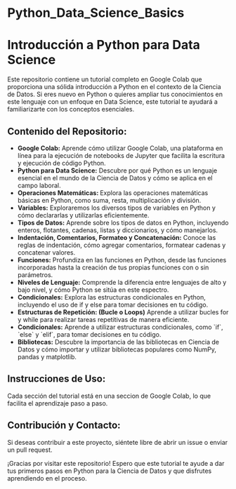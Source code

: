 # Python_Data_Science_Basics
  <h1>Introducción a Python para Data Science</h1>

  <p>Este repositorio contiene un tutorial completo en Google Colab que proporciona una sólida introducción a Python en el contexto de la Ciencia de Datos. Si eres nuevo en Python o quieres ampliar tus conocimientos en este lenguaje con un enfoque en Data Science, este tutorial te ayudará a familiarizarte con los conceptos esenciales.</p>

  <h2>Contenido del Repositorio:</h2>
  <ul>
    <li><strong>Google Colab:</strong> Aprende cómo utilizar Google Colab, una plataforma en línea para la ejecución de notebooks de Jupyter que facilita la escritura y ejecución de código Python.</li>
    <li><strong>Python para Data Science:</strong> Descubre por qué Python es un lenguaje esencial en el mundo de la Ciencia de Datos y cómo se aplica en el campo laboral.</li>
    <li><strong>Operaciones Matemáticas: </strong> Explora las operaciones matemáticas básicas en Python, como suma, resta, multiplicación y división. </li>
    <li><strong>Variables:</strong> Exploraremos los diversos tipos de variables en Python y cómo declararlas y utilizarlas eficientemente.</li>
    <li><strong>Tipos de Datos:</strong> Aprende sobre los tipos de datos en Python, incluyendo enteros, flotantes, cadenas, listas y diccionarios, y cómo manejarlos.</li>
   <li><strong>Indentación, Comentarios, Formateo y Concatenación:</strong> Conoce las reglas de indentación, cómo agregar comentarios, formatear cadenas y concatenar valores.</li>
    <li><strong>Funciones:</strong> Profundiza en las funciones en Python, desde las funciones incorporadas hasta la creación de tus propias funciones con o sin parámetros.</li>
    <li><strong>Niveles de Lenguaje:</strong> Comprende la diferencia entre lenguajes de alto y bajo nivel, y cómo Python se sitúa en este espectro.</li>
    <li><strong>Condicionales:</strong> Explora las estructuras condicionales en Python, incluyendo el uso de if y else para tomar decisiones en tu código.</li>
    <li><strong>Estructuras de Repetición: (Bucle o Loops)</strong> Aprende a utilizar bucles for y while para realizar tareas repetitivas de manera eficiente.</li>
    <li><strong>Condicionales:</strong> Aprende a utilizar estructuras condicionales, como `if`, `else` y `elif`, para tomar decisiones en tu código.</li>
    <li><strong>Bibliotecas:</strong> Descubre la importancia de las bibliotecas en Ciencia de Datos y cómo importar y utilizar bibliotecas populares como NumPy, pandas y matplotlib.</li>
  </ul>

  <h2>Instrucciones de Uso:</h2>
  <p>Cada sección del tutorial está en una seccion de Google Colab, lo que facilita el aprendizaje paso a paso.</p>

  <h2>Contribución y Contacto:</h2>
  <p>Si deseas contribuir a este proyecto, siéntete libre de abrir un issue o enviar un pull request.</p>


  <p>¡Gracias por visitar este repositorio! Espero que este tutorial te ayude a dar tus primeros pasos en Python para la Ciencia de Datos y que disfrutes aprendiendo en el proceso.</p>
